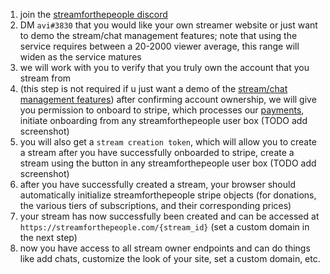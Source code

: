 1. join the [streamforthepeople discord](https://discord.gg/8KBKNsTy9r)
1. DM `avi#3830` that you would like your own streamer website or just want to demo the stream/chat management features; note that using the service requires between a 20-2000 viewer average, this range will widen as the service matures
1. we will work with you to verify that you truly own the account that you stream from
1. (this step is not required if u just want a demo of the [stream/chat management features](../about/features.md)) after confirming account ownership, we will give you permission to onboard to stripe, which processes our [payments](../about/payments.md), initiate onboarding from any streamforthepeople user box (TODO add screenshot)
1. you will also get a `stream creation token`, which will allow you to create a stream after you have successfully onboarded to stripe, create a stream using the button in any streamforthepeople user box (TODO add screenshot)
1. after you have successfully created a stream, your browser should automatically initialize streamforthepeople stripe objects (for donations, the various tiers of subscriptions, and their corresponding prices)
1. your stream has now successfully been created and can be accessed at `https://streamforthepeople.com/{stream_id}` (set a custom domain in the next step)
1. now you have access to all stream owner endpoints and can do things like add chats, customize the look of your site, set a custom domain, etc.
